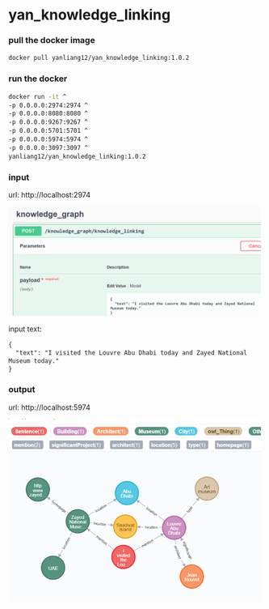 # yan_knowledge_linking

### pull the docker image

```bash
docker pull yanliang12/yan_knowledge_linking:1.0.2
```

### run the docker 

```bash
docker run -it ^
-p 0.0.0.0:2974:2974 ^
-p 0.0.0.0:8080:8080 ^
-p 0.0.0.0:9267:9267 ^
-p 0.0.0.0:5701:5701 ^
-p 0.0.0.0:5974:5974 ^
-p 0.0.0.0:3097:3097 ^
yanliang12/yan_knowledge_linking:1.0.2
```


### input 

url: http://localhost:2974

<img src="WeChat%20Screenshot_20211209224431.png" width="500">

input text:

```
{
  "text": "I visited the Louvre Abu Dhabi today and Zayed National Museum today."
}
```

### output 

url: http://localhost:5974

<img src="WeChat%20Screenshot_20211209224203.png" width="500">
